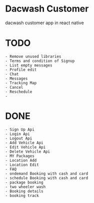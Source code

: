 # Dacwash Customer

dacwash customer app in react native

# TODO

    - Remove unused libraries
    - Terms and condition of Signup
    - List empty messages
    - Profile edit
    - Chat
    - Messages
    - Tracking Map
    - Cancel
    - Reschedule
    -

# DONE

    - Sign Up Api
    - Login Api
    - Logout Api
    - Add Vehicle Api
    - Edit Vehicle Api
    - Delete Vehicle Api
    - MY Packages
    - Location Add
    - Location Edit
    - FAQ
    - ondemand Booking with cash and card
    - schedule Booking with cash and card
    - package booking
    - two wheeler wash
    - Booking details
    - booking track
